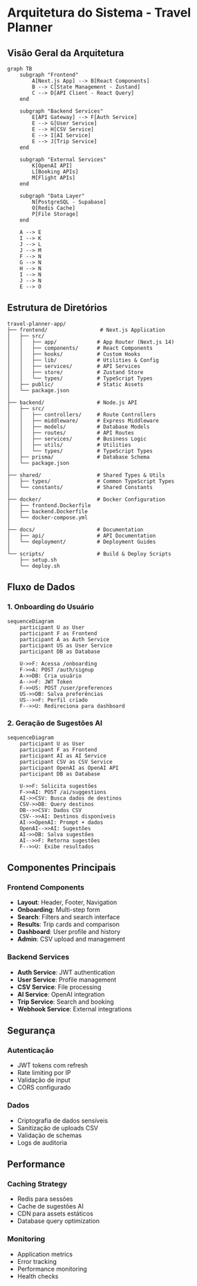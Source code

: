 # Arquitetura do Sistema - Travel Planner

## Visão Geral da Arquitetura

```mermaid
graph TB
    subgraph "Frontend"
        A[Next.js App] --> B[React Components]
        B --> C[State Management - Zustand]
        C --> D[API Client - React Query]
    end
    
    subgraph "Backend Services"
        E[API Gateway] --> F[Auth Service]
        E --> G[User Service]
        E --> H[CSV Service]
        E --> I[AI Service]
        E --> J[Trip Service]
    end
    
    subgraph "External Services"
        K[OpenAI API]
        L[Booking APIs]
        M[Flight APIs]
    end
    
    subgraph "Data Layer"
        N[PostgreSQL - Supabase]
        O[Redis Cache]
        P[File Storage]
    end
    
    A --> E
    I --> K
    J --> L
    J --> M
    F --> N
    G --> N
    H --> N
    I --> N
    J --> N
    E --> O
```

## Estrutura de Diretórios

```
travel-planner-app/
├── frontend/                 # Next.js Application
│   ├── src/
│   │   ├── app/             # App Router (Next.js 14)
│   │   ├── components/      # React Components
│   │   ├── hooks/           # Custom Hooks
│   │   ├── lib/             # Utilities & Config
│   │   ├── services/        # API Services
│   │   ├── store/           # Zustand Store
│   │   └── types/           # TypeScript Types
│   ├── public/              # Static Assets
│   └── package.json
│
├── backend/                 # Node.js API
│   ├── src/
│   │   ├── controllers/     # Route Controllers
│   │   ├── middleware/      # Express Middleware
│   │   ├── models/          # Database Models
│   │   ├── routes/          # API Routes
│   │   ├── services/        # Business Logic
│   │   ├── utils/           # Utilities
│   │   └── types/           # TypeScript Types
│   ├── prisma/              # Database Schema
│   └── package.json
│
├── shared/                  # Shared Types & Utils
│   ├── types/               # Common TypeScript Types
│   └── constants/           # Shared Constants
│
├── docker/                  # Docker Configuration
│   ├── frontend.Dockerfile
│   ├── backend.Dockerfile
│   └── docker-compose.yml
│
├── docs/                    # Documentation
│   ├── api/                 # API Documentation
│   └── deployment/          # Deployment Guides
│
└── scripts/                 # Build & Deploy Scripts
    ├── setup.sh
    └── deploy.sh
```

## Fluxo de Dados

### 1. Onboarding do Usuário
```mermaid
sequenceDiagram
    participant U as User
    participant F as Frontend
    participant A as Auth Service
    participant US as User Service
    participant DB as Database
    
    U->>F: Acessa /onboarding
    F->>A: POST /auth/signup
    A->>DB: Cria usuário
    A-->>F: JWT Token
    F->>US: POST /user/preferences
    US->>DB: Salva preferências
    US-->>F: Perfil criado
    F-->>U: Redireciona para dashboard
```

### 2. Geração de Sugestões AI
```mermaid
sequenceDiagram
    participant U as User
    participant F as Frontend
    participant AI as AI Service
    participant CSV as CSV Service
    participant OpenAI as OpenAI API
    participant DB as Database
    
    U->>F: Solicita sugestões
    F->>AI: POST /ai/suggestions
    AI->>CSV: Busca dados de destinos
    CSV->>DB: Query destinos
    DB-->>CSV: Dados CSV
    CSV-->>AI: Destinos disponíveis
    AI->>OpenAI: Prompt + dados
    OpenAI-->>AI: Sugestões
    AI->>DB: Salva sugestões
    AI-->>F: Retorna sugestões
    F-->>U: Exibe resultados
```

## Componentes Principais

### Frontend Components
- **Layout**: Header, Footer, Navigation
- **Onboarding**: Multi-step form
- **Search**: Filters and search interface
- **Results**: Trip cards and comparison
- **Dashboard**: User profile and history
- **Admin**: CSV upload and management

### Backend Services
- **Auth Service**: JWT authentication
- **User Service**: Profile management
- **CSV Service**: File processing
- **AI Service**: OpenAI integration
- **Trip Service**: Search and booking
- **Webhook Service**: External integrations

## Segurança

### Autenticação
- JWT tokens com refresh
- Rate limiting por IP
- Validação de input
- CORS configurado

### Dados
- Criptografia de dados sensíveis
- Sanitização de uploads CSV
- Validação de schemas
- Logs de auditoria

## Performance

### Caching Strategy
- Redis para sessões
- Cache de sugestões AI
- CDN para assets estáticos
- Database query optimization

### Monitoring
- Application metrics
- Error tracking
- Performance monitoring
- Health checks
